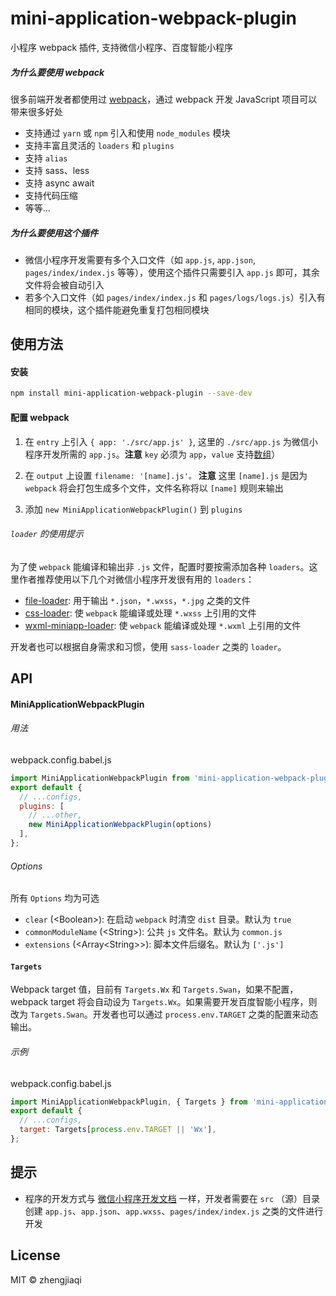 # mini-application-webpack-plugin
小程序 webpack 插件, 支持微信小程序、百度智能小程序

##### 为什么要使用 webpack

很多前端开发者都使用过 [webpack](https://webpack.js.org/)，通过 webpack 开发 JavaScript 项目可以带来很多好处

- 支持通过 `yarn` 或 `npm` 引入和使用 `node_modules` 模块
- 支持丰富且灵活的 `loaders` 和 `plugins`
- 支持 `alias`
- 支持 sass、less
- 支持 async await
- 支持代码压缩
- 等等...


##### 为什么要使用这个插件

- 微信小程序开发需要有多个入口文件（如 `app.js`, `app.json`, `pages/index/index.js` 等等），使用这个插件只需要引入 `app.js` 即可，其余文件将会被自动引入
- 若多个入口文件（如 `pages/index/index.js` 和 `pages/logs/logs.js`）引入有相同的模块，这个插件能避免重复打包相同模块



## 使用方法

#### 安装

```bash
npm install mini-application-webpack-plugin --save-dev
```
#### 配置 webpack

1. 在 `entry` 上引入 `{ app: './src/app.js' }`, 这里的 `./src/app.js` 为微信小程序开发所需的 `app.js`。**注意** `key` 必须为 `app`，`value` 支持[数组](https://webpack.js.org/configuration/entry-context/#entry)）

2. 在 `output` 上设置 `filename: '[name].js'。` **注意** 这里 `[name].js` 是因为 `webpack` 将会打包生成多个文件，文件名称将以 `[name]` 规则来输出

3. 添加 `new MiniApplicationWebpackPlugin()` 到 `plugins`

###### `loader` 的使用提示

为了使 `webpack` 能编译和输出非 `.js` 文件，配置时要按需添加各种 `loaders`。这里作者推荐使用以下几个对微信小程序开发很有用的 `loaders`：

- [file-loader](https://github.com/webpack-contrib/file-loader): 用于输出 `*.json`，`*.wxss`，`*.jpg` 之类的文件
- [css-loader](https://github.com/webpack-contrib/css-loader): 使 `webpack` 能编译或处理 `*.wxss` 上引用的文件
- [wxml-miniapp-loader](https://github.com/zhengjiaqi/wxml-miniapp-loader): 使 `webpack` 能编译或处理 `*.wxml` 上引用的文件

开发者也可以根据自身需求和习惯，使用 `sass-loader` 之类的 `loader`。



## API

#### MiniApplicationWebpackPlugin

###### 用法

webpack.config.babel.js

```js
import MiniApplicationWebpackPlugin from 'mini-application-webpack-plugin';
export default {
  // ...configs,
  plugins: [
    // ...other,
    new MiniApplicationWebpackPlugin(options)
  ],
};
```


###### Options

所有 `Options` 均为可选

- `clear` (\<Boolean\>): 在启动 `webpack` 时清空 `dist` 目录。默认为 `true`
- `commonModuleName` (\<String\>): 公共 `js` 文件名。默认为 `common.js`
- `extensions` (\<Array\<String\>\>): 脚本文件后缀名。默认为 `['.js']`

#### `Targets`

Webpack target 值，目前有 `Targets.Wx` 和 `Targets.Swan`，如果不配置，webpack target 将会自动设为 `Targets.Wx`。如果需要开发百度智能小程序，则改为 `Targets.Swan`。开发者也可以通过 `process.env.TARGET` 之类的配置来动态输出。

###### 示例

webpack.config.babel.js

```js
import MiniApplicationWebpackPlugin, { Targets } from 'mini-application-webpack-plugin';
export default {
  // ...configs,
  target: Targets[process.env.TARGET || 'Wx'],
};
```

## 提示

- 程序的开发方式与 [微信小程序开发文档](https://mp.weixin.qq.com/debug/wxadoc/dev/) 一样，开发者需要在 `src` （源）目录创建 `app.js`、`app.json`、`app.wxss`、`pages/index/index.js` 之类的文件进行开发


## License

MIT © zhengjiaqi
